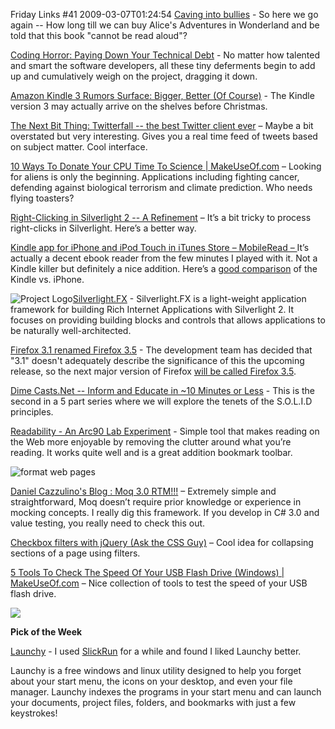 Friday Links #41
2009-03-07T01:24:54
[Caving into bullies](http://www.lessig.org/blog/2009/02/caving_into_bullies_aka_here_w.html) - So here we go again -- How long till we can buy Alice's Adventures in Wonderland and be told that this book "cannot be read aloud"?

[Coding Horror: Paying Down Your Technical Debt](http://www.codinghorror.com/blog/archives/001230.html) - No matter how talented and smart the software developers, all these tiny deferments begin to add up and cumulatively weigh on the project, dragging it down.

[Amazon Kindle 3 Rumors Surface: Bigger, Better (Of Course)](http://www.fastcompany.com/blog/kit-eaton/technomix/amazon-kindle-3-rumors-surface-bigger-better-course) - The Kindle version 3 may actually arrive on the shelves before Christmas.

[The Next Bit Thing: Twitterfall -- the best Twitter client ever](http://www.computerworld.com/action/article.do?command=viewArticleBasic&articleId=9128870) – Maybe a bit overstated but very interesting. Gives you a real time feed of tweets based on subject matter. Cool interface.

[10 Ways To Donate Your CPU Time To Science | MakeUseOf.com](http://www.makeuseof.com/tag/10-ways-to-donate-your-cpu-time-to-science/) – Looking for aliens is only the beginning. Applications including fighting cancer, defending against biological terrorism and climate prediction. Who needs flying toasters?

[Right-Clicking in Silverlight 2 -- A Refinement](http://houseofbilz.com/archive/2009/03/01/right-clicking-in-silverlight-2----a-refinement.aspx) – It’s a bit tricky to process right-clicks in Silverlight. Here’s a better way.

[Kindle app for iPhone and iPod Touch in iTunes Store – MobileRead – ](http://www.mobileread.com/forums/showthread.php?t=41015)It’s actually a decent ebook reader from the few minutes I played with it. Not a Kindle killer but definitely a nice addition. Here’s a [good comparison](http://news.cnet.com/8301-17938_105-10187912-1.html?part=rss&subj=news&tag=2547-1_3-0-5) of the Kindle vs. iPhone.

![Project Logo](http://projects.nikhilk.net/Content/Projects/SilverlightFX/Logo.png)[Silverlight.FX](http://projects.nikhilk.net/SilverlightFX) - Silverlight.FX is a light-weight application framework for building Rich Internet Applications with Silverlight 2. It focuses on providing building blocks and controls that allows applications to be naturally well-architected.

[Firefox 3.1 renamed Firefox 3.5](http://www.downloadsquad.com/2009/03/05/firefox-3-1-renamed-firefox-3-5/) - The development team has decided that "3.1" doesn't adequately describe the significance of this the upcoming release, so the next major version of Firefox [will be called Firefox 3.5](https://wiki.mozilla.org/Firefox3.1/StatusMeetings/2009-03-04#Firefox_3.1_Development).

[Dime Casts.Net -- Inform and Educate in ~10 Minutes or Less](http://www.dimecasts.net/Casts/CastDetails/90) - This is the second in a 5 part series where we will explore the tenets of the S.O.L.I.D principles.

[Readability - An Arc90 Lab Experiment](http://lab.arc90.com/experiments/readability/) - Simple tool that makes reading on the Web more enjoyable by removing the clutter around what you’re reading. It works quite well and is a great addition bookmark toolbar.

![format web pages](http://img.labnol.org/di/ReadWebPagesLikeaNoveloraneBook_E3C5/formatwebpages.png)

[Daniel Cazzulino's Blog : Moq 3.0 RTM!!!](http://www.clariusconsulting.net/blogs/kzu/archive/2009/03/05/120009.aspx) – Extremely simple and straightforward, Moq doesn’t require prior knowledge or experience in mocking concepts. I really dig this framework. If you develop in C# 3.0 and value testing, you really need to check this out.

[Checkbox filters with jQuery (Ask the CSS Guy)](http://www.askthecssguy.com/2009/03/checkbox_filters_with_jquery_1.html) – Cool idea for collapsing sections of a page using filters.

[5 Tools To Check The Speed Of Your USB Flash Drive (Windows) | MakeUseOf.com](http://www.makeuseof.com/tag/5-lightweight-tools-to-check-the-speed-of-your-usb-flash-drive-windows/) – Nice collection of tools to test the speed of your USB flash drive.

![](http://tbn0.google.com/images?q=tbn:nhLY8ooGs-Z-AM:http://freshwater.976-tuna.com/e107_images/icons/firer.png)

**Pick of the Week**

[Launchy](http://www.launchy.net/) - I used [SlickRun](http://www.bayden.com/SlickRun/) for a while and found I liked Launchy better.

Launchy is a free windows and linux utility designed to help you forget about your start menu, the icons on your desktop, and even your file manager. Launchy indexes the programs in your start menu and can launch your documents, project files, folders, and bookmarks with just a few keystrokes!
